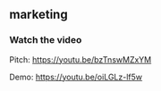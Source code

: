 ## marketing

### Watch the video

Pitch: https://youtu.be/bzTnswMZxYM

Demo: https://youtu.be/oiLGLz-lf5w 

